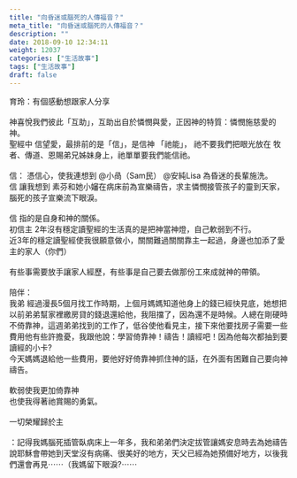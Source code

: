 ```yaml
---
title: "向昏迷或腦死的人傳福音？"
meta_title: "向昏迷或腦死的人傳福音？"
description: ""
date: 2018-09-10 12:34:11
weight: 12037
categories: ["生活故事"]
tags: ["生活故事"]
draft: false
---
```


育玲：有個感動想跟家人分享<br />
<br />
神喜悅我們彼此「互助」，互助出自於憐憫與愛，正因神的特質：憐憫施慈愛的神。<br />
聖經中 信望愛，最排前的是「信」，是信神 「祂能」， 祂不要我們把眼光放在 牧者、傳道、恩賜弟兄姊妹身上，祂單單要我們能信祂。<br />
<br />
信： 憑信心，使我連想到 @小咼（Sam民） @安純Lisa 為昏迷的長輩施洗。<br />
信 讓我想到 素芬和她小嬸在病床前為宣樂禱告，求主憐憫接管孩子的靈到天家，腦死的孩子宣樂流下眼淚。<br />
<br />
信 指的是自身和神的關係。<br />
初信主 2年沒有穩定讀聖經的生活真的是把神當神燈，自己軟弱到不行。<br />
近3年的穩定讀聖經使我很願意做小，關關難過關關靠主一起過，身邊也加添了愛主的家人（你們）<br />
<br />
有些事需要放手讓家人經歷，有些事是自己要去做那份工來成就神的帶領。<br />
<br />
陪伴：<br />
我弟 經過漫長5個月找工作時期，上個月媽媽知道他身上的錢已經快見底，她想把以前弟弟幫家裡繳房貸的錢退還給他，我阻擋了，因為還不是時候。人總在剛硬時不倚靠神，這週弟弟找到的工作了，低谷使他看見主，接下來他要找房子需要一些費用他有些許擔憂，我跟他說：學習倚靠神！禱告！讀經吧！因為他每次都抽到要讀經的小卡?<br />
今天媽媽退給他一些費用，要他好好倚靠神抓住神的話，在外面有困難自己要向神禱告。<br />
<br />
軟弱使我更加倚靠神<br />
也使我得著祂賞賜的勇氣。<br />
<br />
一切榮耀歸於主<br />
<br />
：記得我媽腦死插管臥病床上一年多，我和弟弟們決定拔管讓媽安息時去為她禱告說耶穌會帶她到天堂沒有病痛、很美好的地方，天父已經為她預備好地方，以後我們還會再見⋯⋯（我媽留下眼淚?⋯⋯
        